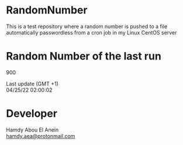 # RandomNumber    
This is a test repository where a random number is pushed to a file automatically passwordless from a cron job in my Linux CentOS server    
# Random Number of the last run   
900
      
Last update (GMT +1)    
04/25/22 02:00:02
# Developer    
Hamdy Abou El Anein   
hamdy.aea@protonmail.com
